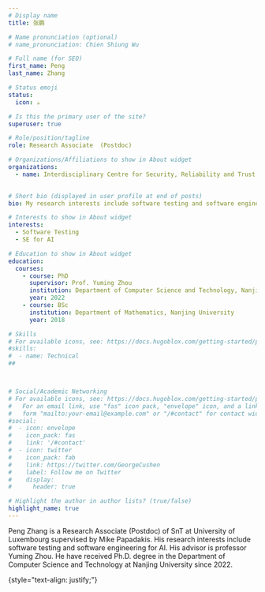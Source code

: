 ```yaml
---
# Display name
title: 张鹏

# Name pronunciation (optional)
# name_pronunciation: Chien Shiung Wu

# Full name (for SEO)
first_name: Peng
last_name: Zhang

# Status emoji
status:
  icon: ☕️

# Is this the primary user of the site?
superuser: true

# Role/position/tagline
role: Research Associate  (Postdoc)

# Organizations/Affiliations to show in About widget
organizations:
  - name: Interdisciplinary Centre for Security, Reliability and Trust at University of Luxembourg
  

# Short bio (displayed in user profile at end of posts)
bio: My research interests include software testing and software engineering for AI.

# Interests to show in About widget
interests:
  - Software Testing
  - SE for AI

# Education to show in About widget
education:
  courses:
    - course: PhD
      supervisor: Prof. Yuming Zhou
      institution: Department of Computer Science and Technology, Nanjing University
      year: 2022
    - course: BSc
      institution: Department of Mathematics, Nanjing University
      year: 2018

# Skills
# For available icons, see: https://docs.hugoblox.com/getting-started/page-builder/#icons
#skills:
#  - name: Technical
##



# Social/Academic Networking
# For available icons, see: https://docs.hugoblox.com/getting-started/page-builder/#icons
#   For an email link, use "fas" icon pack, "envelope" icon, and a link in the
#   form "mailto:your-email@example.com" or "/#contact" for contact widget.
#social:
#  - icon: envelope
#    icon_pack: fas
#    link: '/#contact'
#  - icon: twitter
#    icon_pack: fab
#    link: https://twitter.com/GeorgeCushen
#    label: Follow me on Twitter
#    display:
#      header: true

# Highlight the author in author lists? (true/false)
highlight_name: true
---
```


Peng Zhang is a Research Associate (Postdoc) of SnT at University of Luxembourg supervised by Mike Papadakis. His research interests include software testing and software engineering for AI. His advisor is professor Yuming Zhou. He have received Ph.D. degree in the Department of Computer Science and Technology at Nanjing University since 2022.

{style="text-align: justify;"}
